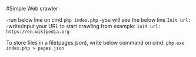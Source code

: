 #Simple Web crawler

-run below line on cmd 
`php index.php`
-you will see the below line
`Init url:`
-write/input your URL to start crawling from
example: `Init url: https://en.wikipedia.org`


To store files in a file(pages.json),
write below command on cmd:
`php.exe index.php > pages.json`